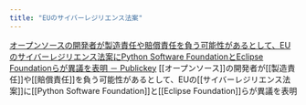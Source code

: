 ```yaml
---
title: "EUのサイバーレジリエンス法案"
---
```


[オープンソースの開発者が製造責任や賠償責任を負う可能性があるとして、EUのサイバーレジリエンス法案にPython Software FoundationとEclipse Foundationらが異議を表明 － Publickey](https://www.publickey1.jp/blog/23/eupython_software_foundationeclipse_foundation.html)
[[オープンソース]]の開発者が[[製造責任]]や[[賠償責任]]を負う可能性があるとして、EUの[[サイバーレジリエンス法案]]に[[Python Software Foundation]]と[[Eclipse Foundation]]らが異議を表明
